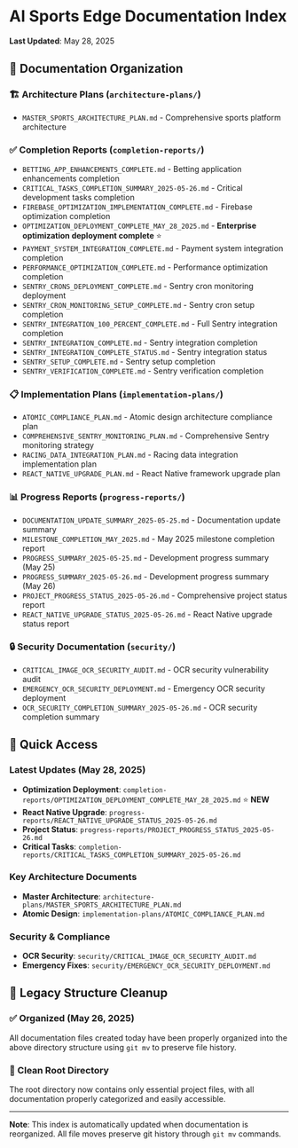 # AI Sports Edge Documentation Index
**Last Updated**: May 28, 2025

## 📁 Documentation Organization

### 🏗️ Architecture Plans (`architecture-plans/`)
- `MASTER_SPORTS_ARCHITECTURE_PLAN.md` - Comprehensive sports platform architecture

### ✅ Completion Reports (`completion-reports/`)
- `BETTING_APP_ENHANCEMENTS_COMPLETE.md` - Betting application enhancements completion
- `CRITICAL_TASKS_COMPLETION_SUMMARY_2025-05-26.md` - Critical development tasks completion
- `FIREBASE_OPTIMIZATION_IMPLEMENTATION_COMPLETE.md` - Firebase optimization completion
- `OPTIMIZATION_DEPLOYMENT_COMPLETE_MAY_28_2025.md` - **Enterprise optimization deployment complete** ⭐
- `PAYMENT_SYSTEM_INTEGRATION_COMPLETE.md` - Payment system integration completion
- `PERFORMANCE_OPTIMIZATION_COMPLETE.md` - Performance optimization completion
- `SENTRY_CRONS_DEPLOYMENT_COMPLETE.md` - Sentry cron monitoring deployment
- `SENTRY_CRON_MONITORING_SETUP_COMPLETE.md` - Sentry cron setup completion
- `SENTRY_INTEGRATION_100_PERCENT_COMPLETE.md` - Full Sentry integration completion
- `SENTRY_INTEGRATION_COMPLETE.md` - Sentry integration completion
- `SENTRY_INTEGRATION_COMPLETE_STATUS.md` - Sentry integration status
- `SENTRY_SETUP_COMPLETE.md` - Sentry setup completion
- `SENTRY_VERIFICATION_COMPLETE.md` - Sentry verification completion

### 📋 Implementation Plans (`implementation-plans/`)
- `ATOMIC_COMPLIANCE_PLAN.md` - Atomic design architecture compliance plan
- `COMPREHENSIVE_SENTRY_MONITORING_PLAN.md` - Comprehensive Sentry monitoring strategy
- `RACING_DATA_INTEGRATION_PLAN.md` - Racing data integration implementation plan
- `REACT_NATIVE_UPGRADE_PLAN.md` - React Native framework upgrade plan

### 📊 Progress Reports (`progress-reports/`)
- `DOCUMENTATION_UPDATE_SUMMARY_2025-05-25.md` - Documentation update summary
- `MILESTONE_COMPLETION_MAY_2025.md` - May 2025 milestone completion report
- `PROGRESS_SUMMARY_2025-05-25.md` - Development progress summary (May 25)
- `PROGRESS_SUMMARY_2025-05-26.md` - Development progress summary (May 26)
- `PROJECT_PROGRESS_STATUS_2025-05-26.md` - Comprehensive project status report
- `REACT_NATIVE_UPGRADE_STATUS_2025-05-26.md` - React Native upgrade status report

### 🔒 Security Documentation (`security/`)
- `CRITICAL_IMAGE_OCR_SECURITY_AUDIT.md` - OCR security vulnerability audit
- `EMERGENCY_OCR_SECURITY_DEPLOYMENT.md` - Emergency OCR security deployment
- `OCR_SECURITY_COMPLETION_SUMMARY_2025-05-26.md` - OCR security completion summary

## 🎯 Quick Access

### Latest Updates (May 28, 2025)
- **Optimization Deployment**: `completion-reports/OPTIMIZATION_DEPLOYMENT_COMPLETE_MAY_28_2025.md` ⭐ **NEW**
- **React Native Upgrade**: `progress-reports/REACT_NATIVE_UPGRADE_STATUS_2025-05-26.md`
- **Project Status**: `progress-reports/PROJECT_PROGRESS_STATUS_2025-05-26.md`
- **Critical Tasks**: `completion-reports/CRITICAL_TASKS_COMPLETION_SUMMARY_2025-05-26.md`

### Key Architecture Documents
- **Master Architecture**: `architecture-plans/MASTER_SPORTS_ARCHITECTURE_PLAN.md`
- **Atomic Design**: `implementation-plans/ATOMIC_COMPLIANCE_PLAN.md`

### Security & Compliance
- **OCR Security**: `security/CRITICAL_IMAGE_OCR_SECURITY_AUDIT.md`
- **Emergency Fixes**: `security/EMERGENCY_OCR_SECURITY_DEPLOYMENT.md`

## 📂 Legacy Structure Cleanup

### ✅ Organized (May 26, 2025)
All documentation files created today have been properly organized into the above directory structure using `git mv` to preserve file history.

### 🧹 Clean Root Directory
The root directory now contains only essential project files, with all documentation properly categorized and easily accessible.

---

**Note**: This index is automatically updated when documentation is reorganized. All file moves preserve git history through `git mv` commands.